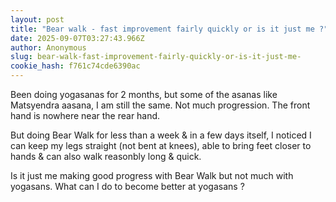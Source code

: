 ```yaml
---
layout: post
title: "Bear walk - fast improvement fairly quickly or is it just me ?"
date: 2025-09-07T03:27:43.966Z
author: Anonymous
slug: bear-walk-fast-improvement-fairly-quickly-or-is-it-just-me-
cookie_hash: f761c74cde6390ac
---
```


Been doing yogasanas for 2 months, but some of the asanas like Matsyendra aasana, I am still the same. Not much progression. The front hand is nowhere near the rear hand.

But doing Bear Walk for less than a week & in a few days itself, I noticed I can keep my legs straight (not bent at knees), able to bring feet closer to hands & can also walk reasonbly long & quick.

Is it just me making good progress with Bear Walk but not much with yogasans. What can I do to become better at yogasans ?

